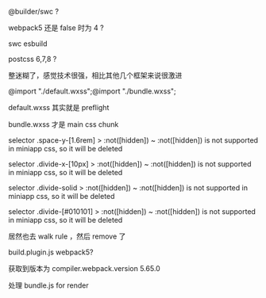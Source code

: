 @builder/swc ?

webpack5 还是 false 时为 4 ?

swc esbuild

postcss 6,7,8 ?

整迷糊了，感觉技术很强，相比其他几个框架来说很激进

@import "./default.wxss";@import "./bundle.wxss";

default.wxss 其实就是 preflight

bundle.wxss 才是 main css chunk

selector .space-y-\[1\.6rem\] > :not([hidden]) ~ :not([hidden]) is not supported in miniapp css, so it will be deleted

selector .divide-x-\[10px\] > :not([hidden]) ~ :not([hidden]) is not supported in miniapp css, so it will be deleted

selector .divide-solid > :not([hidden]) ~ :not([hidden]) is not supported in miniapp css, so it will be deleted

selector .divide-\[\#010101\] > :not([hidden]) ~ :not([hidden]) is not supported in miniapp css, so it will be deleted

居然也去 walk rule ，然后 remove 了

build.plugin.js webpack5?

获取到版本为 compiler.webpack.version 5.65.0

处理 bundle.js for render
